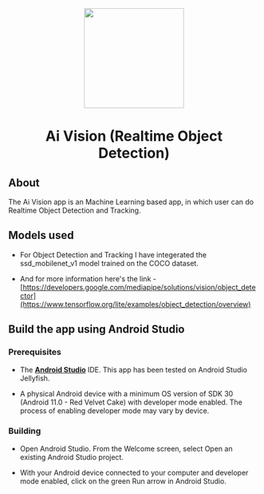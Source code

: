 <div align="center">
  <img heigh="200" width="200" src="https://github.com/subhajit-rajak/Ai-Vision/assets/91543367/9a6af8fe-e217-40fd-aa1c-3589a1515177">
 
# Ai Vision (Realtime Object Detection)

</div>

## About

The Ai Vision app is an Machine Learning based app, in which user can do Realtime Object Detection and Tracking.

## Models used

*   For Object Detection and Tracking I have integerated the ssd_mobilenet_v1 model trained on the COCO dataset.

*   And for more information here's the link - 
    [https://developers.google.com/mediapipe/solutions/vision/object_detector](https://www.tensorflow.org/lite/examples/object_detection/overview)

## Build the app using Android Studio

### Prerequisites

*   The **[Android Studio](https://developer.android.com/studio/index.html)**
    IDE. This app has been tested on Android Studio Jellyfish.

*   A physical Android device with a minimum OS version of SDK 30 (Android 11.0 -
    Red Velvet Cake) with developer mode enabled. The process of enabling developer mode
    may vary by device.

### Building

*   Open Android Studio. From the Welcome screen, select Open an existing
    Android Studio project.

*   With your Android device connected to your computer and developer mode
    enabled, click on the green Run arrow in Android Studio.
